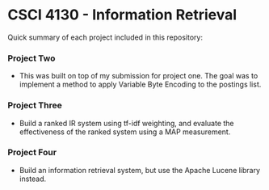# CSCI 4130 - Information Retrieval
Quick summary of each project included in this repository:
### Project Two
- This was built on top of my submission for project one. The goal was to implement a method to apply Variable Byte Encoding to the postings list.
### Project Three
- Build a ranked IR system using tf-idf weighting, and evaluate the effectiveness of the ranked system using a MAP measurement.
### Project Four
- Build an information retrieval system, but use the Apache Lucene library instead.